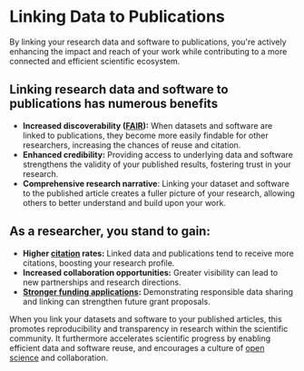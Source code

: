 # Linking Data to Publications

By linking your research data and software to publications, you're actively enhancing the impact and reach of your work while contributing to a more connected and efficient scientific ecosystem.

## Linking research data and software to publications has numerous benefits

- **Increased discoverability ([FAIR](/introduction/fair_data_and_software)):** When datasets and software are linked to publications, they become more easily findable for other researchers, increasing the chances of reuse and citation.
- **Enhanced credibility:** Providing access to underlying data and software strengthens the validity of your published results, fostering trust in your research.
- **Comprehensive research narrative**: Linking your dataset and software to the published article creates a fuller picture of your research, allowing others to better understand and build upon your work.

## As a researcher, you stand to gain:

- **Higher [citation](/citing_data/intro) rates:** Linked data and publications tend to receive more citations, boosting your research profile.
- **Increased collaboration opportunities:** Greater visibility can lead to new partnerships and research directions.
- **[Stronger funding applications](/introduction/funders_and_journals):** Demonstrating responsible data sharing and linking can strengthen future grant proposals.

When you link your datasets and software to your published articles, this promotes reproducibility and transparency in research within the scientific community. It furthermore accelerates scientific progress by enabling efficient data and software reuse, and encourages a culture of [open science](https://www.openscience.nl/en) and collaboration.

